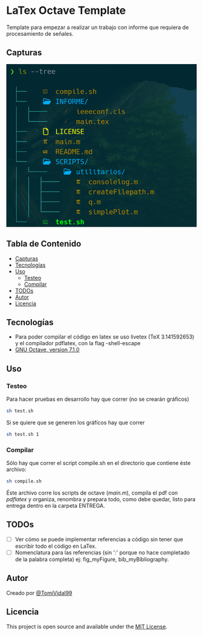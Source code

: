 # LaTex Octave Template

Template para empezar a realizar un trabajo con informe que requiera de procesamiento de señales.

## Capturas

![Estructura del proyecto](./captura_de_pantalla.png)

## Tabla de Contenido

- [Capturas](#capturas)
- [Tecnologías](#tecnologías)
- [Uso](#uso)
  - [Testeo](#testeo)
  - [Compilar](#compilar)
- [TODOs](#todos)
- [Autor](#autor)
- [Licencia](#licencia)

## Tecnologías

- Para poder compilar el código en latex se uso livetex (TeX 3.141592653) y el compilador pdflatex, con la flag -shell-escape
- [GNU Octave, version 7.1.0](https://octave.sourceforge.io/)

## Uso

### Testeo

Para hacer pruebas en desarrollo hay que correr (no se crearán gráficos)

```bash
sh test.sh
```

Si se quiere que se generen los gráficos hay que correr

```bash
sh test.sh 1
```

### Compilar

Sólo hay que correr el script compile.sh en el directorio que contiene éste archivo:

```bash
sh compile.sh
```

Éste archivo corre los scripts de octave (_main.m_), compila el pdf con _pdflatex_ y organiza, renombra y prepara todo, como debe quedar, listo para entrega dentro en la carpeta ENTREGA.

## TODOs

- [ ] Ver cómo se puede implementar referencias a código sin tener que escribir todo el código en LaTex.
- [ ] Nomenclatura para las referencias (sin ':' porque no hace completado de la palabra completa) ej: fig_myFigure, bib_myBibliography.

## Autor

Creado por [@TomiVidal99](https://www.tomasvidal.xyz/)

## Licencia

This project is open source and available under the [MIT License](./LICENSE).
